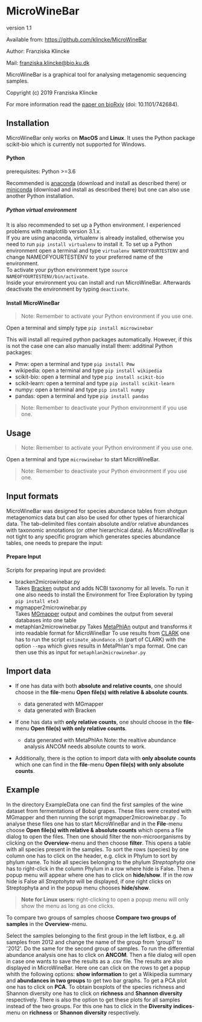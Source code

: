 # MicroWineBar

version 1.1

Available from: https://github.com/klincke/MicroWineBar

Author: Franziska Klincke

Mail: franziska.klincke@bio.ku.dk

MicroWineBar is a graphical tool for analysing metagenomic sequencing samples.

Copyright (c) 2019 Franziska Klincke

For more information read the [paper on bioRxiv](https://www.biorxiv.org/content/10.1101/742684v1) (doi: 10.1101/742684).


## Installation

MicroWineBar only works on **MacOS** and **Linux**. It uses the Python package scikit-bio which is currently not supported for Windows.

#### Python

prerequisites:	Python >=3.6

Recommended is [anaconda](https://www.anaconda.com/distribution/#download-section) (download and install as described there) or [miniconda](https://docs.conda.io/en/latest/miniconda.html) (download and install as described there) but one can also use another Python installation.

##### Python virtual environment
It is also recommended to set up a Python environment. I experienced problems with matplotlib version 3.1.x.   
If you are using anaconda, virtualenv is already installed, otherwise you need to run `pip install virtualenv` to install it. To set up a Python environment open a terminal and type `virtualenv NAMEOFYOURTESTENV` and change NAMEOFYOURTESTENV to your preferred name of the environment.   
To activate your python environment type `source NAMEOFYOURTESTENV/bin/activate`.   
Inside your environment you can install and run MicroWineBar. Afterwards deactivate the environment by typing `deactivate`.

#### Install MicroWineBar
> Note: Remember to activate your Python environment if you use one.

Open a terminal and simply type
	`pip install microwinebar`

This will install all required python packages automatically. However, if this is not the case one can also manually install them:
additinal Python packages:
* Pmw: open a terminal and type `pip install Pmw`
* wikipedia: open a terminal and type `pip install wikipedia`
* scikit-bio: open a terminal and type `pip install scikit-bio`
* scikit-learn: open a terminal and type `pip install scikit-learn`
* numpy: open a terminal and type `pip install numpy`
* pandas: open a terminal and type `pip install pandas`

> Note: Remember to deactivate your Python environment if you use one.

## Usage

> Note: Remember to activate your Python environment if you use one.

Open a terminal and type `microwinebar` to start MicroWineBar.

> Note: Remember to deactivate your Python environment if you use one.

## Input formats

MicroWineBar was designed for species abundance tables from shotgun metagenomics data but can also be used for other types of hierarchical data. The tab-delimited files contain absolute and/or relative abundances with taxonomic annotations (or other hierarchical data). As MicroWineBar is not tight to any specific program which generates species abundance tables, one needs to prepare the input:


#### Prepare Input
Scripts for preparing input are provided:
* bracken2microwinebar.py   
  Takes [Bracken](https://ccb.jhu.edu/software/bracken/index.shtml) output and adds NCBI taxonomy for all levels. To run it one also needs to install the Environment for Tree Exploration by typing `pip install ete3`
* mgmapper2microwinebar.py   
  Takes [MGmapper](https://bitbucket.org/genomicepidemiology/mgmapper/src/master/) output and combines the output from several databases into one table
* metaphlan2microwinebar.py
  Takes [MetaPhlAn](http://huttenhower.sph.harvard.edu/metaphlan) output and transforms it into readable format for MicroWineBar
  To use results from [CLARK](http://clark.cs.ucr.edu) one has to run the script `estimate_abundance.sh` (part of CLARK) with the option `--mpa` which gives results in MetaPhlan's mpa format. One can then use this as input for `metaphlan2microwinebar.py`

## Import data
* If one has data with both **absolute and relative counts**, one should choose in the **file**-menu **Open file(s) with relative & absolute counts**.
 	* data generated with MGmapper
 	* data generated with Bracken

* If one has data with **only relative counts**, one should choose in the **file**-menu **Open file(s) with only relative counts**.
 	* data generated with MetaPhlAn 
		Note: the realtive abundance analysis ANCOM needs absolute counts to work.
* Additionally, there is the option to import data with **only absolute counts** which one can find in the **file**-menu **Open file(s) with only absolute counts**.



## Example

In the directory ExampleData one can find the first samples of the wine dataset from fermentations of Bobal grapes. These files were created with MGmapper and then running the script mgmapper2microwinebar.py .
To analyse these files one has to start MicroWineBar and in the **File**-menu choose **Open file(s) with relative & absolute counts** which opens a file dialog to open the files.
Then one should filter the non-microorganisms by clicking on the **Overview**-menu and then choose **filter**. This opens a table with all species present in the samples. To sort the rows (species) by one column one has to click on the header, e.g. click in Phylum to sort by phylum name. To hide all species belonging to the phylum *Streptophyta* one has to right-click in the column Phylum in a row where hide is False. Then a popup menu will appear where one has to click on **hide/show**. If in the row hide is False all *Streptohyta* will be displayed, if one right clicks on Streptophyta and in the popup menu chooses **hide/show**.

> **Note for Linux users:** right-clicking to open a popup menu will only show the menu as long as one clicks.

To compare two groups of samples choose **Compare two groups of samples** in the **Overview**-menu.

Select the samples belonging to the first group in the left listbox, e.g. all samples from 2012 and change the name of the group from 'group1' to '2012'. Do the same for the second group of samples.
To run the differential abundance analysis one has to click on **ANCOM**. Then a file dialog will open in case one wants to save the results as a .csv file. The results are also displayed in MicroWineBar. Here one can click on the rows to get a popup whith the following options: **show information** to get a Wikipedia summary and **abundances in two groups** to get two bar graphs.
To get a PCA plot one has to click on **PCA**.
To obtain boxplots of the species richness and Shannon diversity one has to click on **richness** and **Shannon diversity** respectively. There is also the option to get these plots for all samples instead of the two groups. For this one has to click in the **Diversity indices**-menu on **richness** or **Shannon diversity** respectively.
